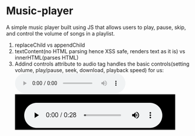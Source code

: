 # Music-player
A simple music player built using JS that allows users to play, pause, skip, and control the volume of songs in a playlist.

1. replaceChild vs appendChild
2. textContent(no HTML parsing hence XSS safe, renders text as it is) vs innerHTML(parses HTML)
3. Addind controls attribute to audio tag handles the basic controls(setting volume, play/pause, seek, download, playback speed) for us:
<audio id="audio" controls></audio>
![in-built-controls](in-built-controls.png)

